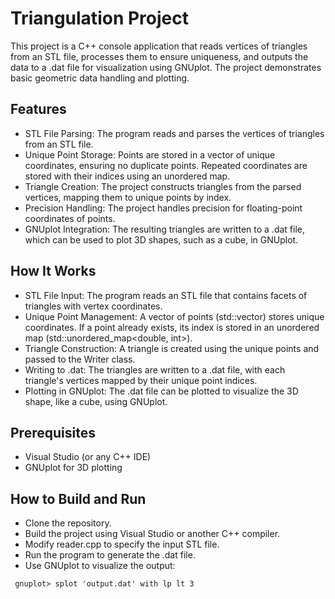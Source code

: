 
# Triangulation Project


This project is a C++ console application that reads vertices of triangles from an STL file, processes them to ensure uniqueness, and outputs the data to a .dat file for visualization using GNUplot. The project demonstrates basic geometric data handling and plotting.



## Features

- STL File Parsing: The program reads and parses the vertices of triangles from an STL file.
- Unique Point Storage: Points are stored in a vector of unique coordinates, ensuring no duplicate points. Repeated coordinates are stored with their indices using an unordered map.
- Triangle Creation: The project constructs triangles from the parsed vertices, mapping them to unique points by index.
- Precision Handling: The project handles precision for floating-point coordinates of points.
- GNUplot Integration: The resulting triangles are written to a .dat file, which can be used to plot 3D shapes, such as a cube, in GNUplot.


## How It Works


- STL File Input: The program reads an STL file that contains facets of triangles with vertex coordinates.
- Unique Point Management: A vector of points (std::vector<Point>) stores unique coordinates. If a point already exists, its index is stored in an unordered map (std::unordered_map<double, int>).
- Triangle Construction: A triangle is created using the unique points and passed to the Writer class.
- Writing to .dat: The triangles are written to a .dat file, with each triangle's vertices mapped by their unique point indices.
- Plotting in GNUplot: The .dat file can be plotted to visualize the 3D shape, like a cube, using GNUplot.

## Prerequisites


- Visual Studio (or any C++ IDE)
- GNUplot for 3D plotting



## How to Build and Run

- Clone the repository.
- Build the project using Visual Studio or another C++ compiler.
- Modify reader.cpp to specify the input STL file.
- Run the program to generate the .dat file.
- Use GNUplot to visualize the output:
```
 gnuplot> splot 'output.dat' with lp lt 3 

 ```

